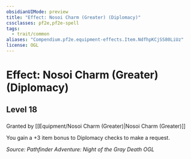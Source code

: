 ```yaml
---
obsidianUIMode: preview
title: "Effect: Nosoi Charm (Greater) (Diplomacy)"
cssclasses: pf2e,pf2e-spell
tags:
  - trait/common
aliases: "Compendium.pf2e.equipment-effects.Item.NdfhpKCjSS80LiUz"
license: OGL
---
```

# Effect: Nosoi Charm (Greater) (Diplomacy)
## Level 18
### 






Granted by [[Equipment/Nosoi Charm (Greater)|Nosoi Charm (Greater)]]

You gain a +3 item bonus to Diplomacy checks to make a request.

*Source: Pathfinder Adventure: Night of the Gray Death*
*OGL*